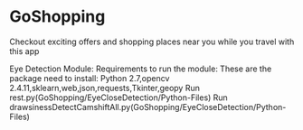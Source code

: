 GoShopping
===

Checkout exciting offers and shopping places near you while you travel with this app

Eye Detection Module:
Requirements to run the module:
  These are the package need to install:
      Python 2.7,opencv 2.4.11,sklearn,web,json,requests,Tkinter,geopy
  Run rest.py(GoShopping/EyeCloseDetection/Python-Files)
  Run drawsinessDetectCamshiftAll.py(GoShopping/EyeCloseDetection/Python-Files)


